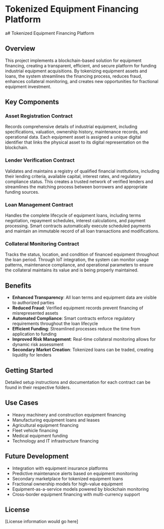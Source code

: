 # Tokenized Equipment Financing Platform
 
a# Tokenized Equipment Financing Platform

## Overview

This project implements a blockchain-based solution for equipment financing, creating a transparent, efficient, and secure platform for funding industrial equipment acquisitions. By tokenizing equipment assets and loans, the system streamlines the financing process, reduces fraud, enhances collateral monitoring, and creates new opportunities for fractional equipment investment.

## Key Components

### Asset Registration Contract
Records comprehensive details of industrial equipment, including specifications, valuation, ownership history, maintenance records, and operational data. Each equipment asset is assigned a unique digital identifier that links the physical asset to its digital representation on the blockchain.

### Lender Verification Contract
Validates and maintains a registry of qualified financial institutions, including their lending criteria, available capital, interest rates, and regulatory compliance status. This creates a trusted network of verified lenders and streamlines the matching process between borrowers and appropriate funding sources.

### Loan Management Contract
Handles the complete lifecycle of equipment loans, including terms negotiation, repayment schedules, interest calculations, and payment processing. Smart contracts automatically execute scheduled payments and maintain an immutable record of all loan transactions and modifications.

### Collateral Monitoring Contract
Tracks the status, location, and condition of financed equipment throughout the loan period. Through IoT integration, the system can monitor usage patterns, maintenance compliance, and operational parameters to ensure the collateral maintains its value and is being properly maintained.

## Benefits

- **Enhanced Transparency**: All loan terms and equipment data are visible to authorized parties
- **Reduced Fraud**: Verified equipment records prevent financing of misrepresented assets
- **Automated Compliance**: Smart contracts enforce regulatory requirements throughout the loan lifecycle
- **Efficient Funding**: Streamlined processes reduce the time from application to funding
- **Improved Risk Management**: Real-time collateral monitoring allows for dynamic risk assessment
- **Secondary Market Creation**: Tokenized loans can be traded, creating liquidity for lenders

## Getting Started

Detailed setup instructions and documentation for each contract can be found in their respective folders.

## Use Cases

- Heavy machinery and construction equipment financing
- Manufacturing equipment loans and leases
- Agricultural equipment financing
- Fleet vehicle financing
- Medical equipment funding
- Technology and IT infrastructure financing

## Future Development

- Integration with equipment insurance platforms
- Predictive maintenance alerts based on equipment monitoring
- Secondary marketplace for tokenized equipment loans
- Fractional ownership models for high-value equipment
- Equipment-as-a-service models powered by blockchain monitoring
- Cross-border equipment financing with multi-currency support

## License

[License information would go here]
